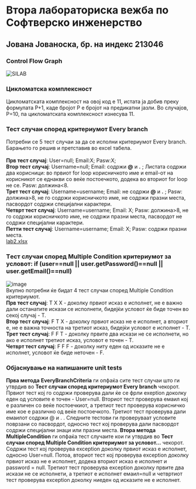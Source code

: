 # Втора лабораториска вежба по Софтверско инженерство
## Јована Јованоска, бр. на индекс 213046
### Control Flow Graph
![SILAB](https://github.com/JovanoskaJovana/SI_2023_lab2_213046/assets/126422782/7997776a-380f-4a03-8327-108aad09f44c)
### Цикломатска комплексност
Цикломатската комплексност на овој код е 11, истата ја добив преку формулата Р+1, каде бројот Р е бројот на предикатни јазли. Во случајов, Р=10, па цикломатската комплексност изнесува 11.
### Тест случаи според критериумот Every branch
Потребни се 5 тест случаи за да се исполни критериумот Every branch. Барањето го решив и претставив во excel табела.<br>
<br>
**Прв тест случај**: User=null; Email:X; Pasw:X; <br>
**Втор тест случај**: Username=null; Email: содржи **@** и **.** ; Листата содржи два корисници: во првиот for loop корисничкото име и email-от на корисникот се еднакви со веќе постоечкото, додека во вториот for loop не се. Pasw: должина<8.<br>
**Трет тест случај**: Username=username; Email: не содржи **@** и **.** ;  Pasw: должина>8, не го содржи корисничкото име, не содржи празни места, пасвордот содржи специјални карактери.<br>
**Четврт тест случај**: Username=username; Email: X;  Pasw: должина>8, не го содржи корисничкото име, не содржи празни места, пасвордот не содржи специјални карактери.<br> 
**Петти тест случај**: Username=username; Email: X; Pasw: содржи празни места.<br> 
[lab2.xlsx](https://github.com/JovanoskaJovana/SI_2023_lab2_213046/files/11585397/lab2.xlsx)
### Tест случаи според Multiple Condition критериумот за условот: if (user==null || user.getPassword()==null || user.getEmail()==null)
![image](https://github.com/JovanoskaJovana/SI_2023_lab2_213046/assets/126422782/2c719fd8-1a58-45b2-b267-9028a0f1cafa)
<br> Вкупно потребни ќе бидат 4 тест случаи според Multiple Condition критериумот.<br>
**Прв тест случај**: Т X X - доколку првиот исказ е исполнет, не е важно дали останатите искази се исполнети, бидејќи условот ќе биде точен во секој случај - Т.
<br>
**Втор тест случај**: F T X - доколку првиот исказ не е исполнет, а вториот е, не е важна точноста на третиот исказ, бидејќи условот е исполнет - Т.
<br>
**Трет тест случај**: F F T - доколку првите два искази не се исполнети, но ако е исполнет третиот исказ, условот е точен - Т.
<br>
**Четврт тест случај**: F F F - доколку ниту еден од исказите не е исполнет, условот ќе биде неточен - F.
### Објаснување на напишаните unit tests
**Прва метода** **EveryBranchCriteria** ги опфаќа сите тест случаи што ги утврдив во **Тест случаи според критериумот Every branch** чекорот. Првиот тест кој го содржи проверува дали ќе се фрли exeption доколку еден од условите е точен - User=null. Вториот тест проверува емаил кој е различен со веќе постоечкиот, а третиот тест проверува корисничко име кое е различно од веќе постоечкото. Третиот тест проверува дали емаилот содржи @ и . . Следните тестови ги проверуваат условите поврзани со пасвордот, односно тест кој проверува дали пасвордот содржи специјални знаци или празни места.
**Втора метода MultipleCondition** ги опфаќа тест случаите кои ги утврдив во  **Тест случаи според Multiple Condition критериумот за условот...** чекорот. Содржи тест кој проверува exception доколку првиот исказ е исполнет, односно User=null. Потоа, вториот тест кој проверува exception доколку првиот исказ не е исполнет, додека вториот исказ е исполнет и password = null. Третиот тест проверува exception доколку првите два искази не се исполнети, а третиот е исполнет емаил=null и четвртиот тест проверува exception доколку ниеден од исказите не е исполнет.
